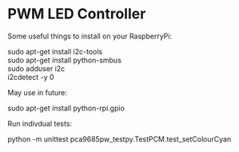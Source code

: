 PWM LED Controller
==================

Some useful things to install on your RaspberryPi:

sudo apt-get install i2c-tools  
sudo apt-get install python-smbus  
sudo adduser <yourusername> i2c  
i2cdetect -y 0

May use in future:

sudo apt-get install python-rpi.gpio

Run indivdual tests:

python -m unittest pca9685pw_testpy.TestPCM.test_setColourCyan

